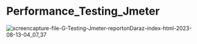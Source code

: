 # Performance_Testing_Jmeter
![screencapture-file-G-Testing-Jmeter-reportonDaraz-index-html-2023-08-13-04_07_37](https://github.com/emon-al-hasan/Performace_Testing_Jmeter/assets/58949189/6f5704b6-96df-4c67-86c4-d4a21b4f26d3)
